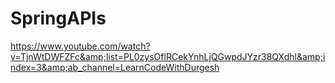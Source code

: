 # SpringAPIs
https://www.youtube.com/watch?v=TjnWtDWFZFc&amp;list=PL0zysOflRCekYnhLjQGwpdJYzr38QXdhl&amp;index=3&amp;ab_channel=LearnCodeWithDurgesh
